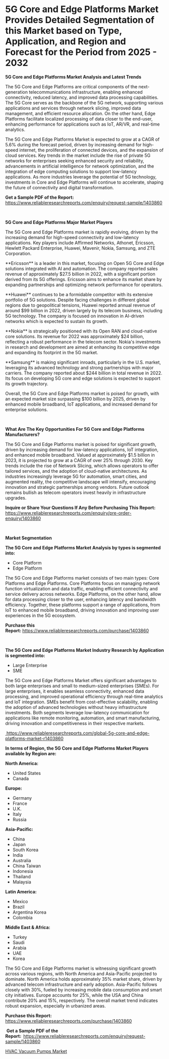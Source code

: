<p><h1>5G Core and Edge Platforms Market Provides Detailed Segmentation of this Market based on Type, Application, and Region and Forecast for the Period from 2025 - 2032</h1></p><p><strong>5G Core and Edge Platforms Market Analysis and Latest Trends</strong></p>
<p><p>The 5G Core and Edge Platforms are critical components of the next-generation telecommunications infrastructure, enabling enhanced connectivity, reduced latency, and improved data processing capabilities. The 5G Core serves as the backbone of the 5G network, supporting various applications and services through network slicing, improved data management, and efficient resource allocation. On the other hand, Edge Platforms facilitate localized processing of data closer to the end-user, enhancing performance for applications such as IoT, AR/VR, and real-time analytics.</p><p>The 5G Core and Edge Platforms Market is expected to grow at a CAGR of 5.6% during the forecast period, driven by increasing demand for high-speed internet, the proliferation of connected devices, and the expansion of cloud services. Key trends in the market include the rise of private 5G networks for enterprises seeking enhanced security and reliability, advancements in artificial intelligence for network optimization, and the integration of edge computing solutions to support low-latency applications. As more industries leverage the potential of 5G technology, investments in Core and Edge Platforms will continue to accelerate, shaping the future of connectivity and digital transformation.</p></p>
<p><strong>Get a Sample PDF of the Report:&nbsp;</strong> <a href="https://www.reliableresearchreports.com/enquiry/request-sample/1403860?utm_campaign=2954&utm_medium=2&utm_source=Github&utm_content=ia&utm_term=28032025&utm_id=5g-core-and-edge-platforms">https://www.reliableresearchreports.com/enquiry/request-sample/1403860</a></p>
<p>&nbsp;</p>
<p><strong>5G Core and Edge Platforms Major Market Players</strong></p>
<p><p>The 5G Core and Edge Platforms market is rapidly evolving, driven by the increasing demand for high-speed connectivity and low-latency applications. Key players include Affirmed Networks, Athonet, Ericsson, Hewlett Packard Enterprise, Huawei, Mavenir, Nokia, Samsung, and ZTE Corporation.</p><p>**Ericsson** is a leader in this market, focusing on Open 5G Core and Edge solutions integrated with AI and automation. The company reported sales revenue of approximately $27.5 billion in 2022, with a significant portion derived from its 5G offerings. Ericsson aims to enhance its market share by expanding partnerships and optimizing network performance for operators.</p><p>**Huawei** continues to be a formidable competitor with its extensive portfolio of 5G solutions. Despite facing challenges in different global regions due to geopolitical tensions, Huawei reported annual revenue of around $99 billion in 2022, driven largely by its telecom business, including 5G technology. The company is focused on innovation in AI-driven networks which is expected to sustain its growth.</p><p>**Nokia** is strategically positioned with its Open RAN and cloud-native core solutions. Its revenue for 2022 was approximately $24 billion, reflecting a robust performance in the telecom sector. Nokia's investments in research and development are aimed at enhancing its competitive edge and expanding its footprint in the 5G market.</p><p>**Samsung** is making significant inroads, particularly in the U.S. market, leveraging its advanced technology and strong partnerships with major carriers. The company reported about $244 billion in total revenue in 2022. Its focus on developing 5G core and edge solutions is expected to support its growth trajectory.</p><p>Overall, the 5G Core and Edge Platforms market is poised for growth, with an expected market size surpassing $100 billion by 2025, driven by enhanced mobile broadband, IoT applications, and increased demand for enterprise solutions.</p></p>
<p>&nbsp;</p>
<p><strong>What Are The Key Opportunities For 5G Core and Edge Platforms Manufacturers?</strong></p>
<p><p>The 5G Core and Edge Platforms market is poised for significant growth, driven by increasing demand for low-latency applications, IoT integration, and enhanced mobile broadband. Valued at approximately $1.5 billion in 2023, it is projected to grow at a CAGR of over 25% through 2030. Key trends include the rise of Network Slicing, which allows operators to offer tailored services, and the adoption of cloud-native architectures. As industries increasingly leverage 5G for automation, smart cities, and augmented reality, the competitive landscape will intensify, encouraging innovation and strategic partnerships among vendors. Future outlook remains bullish as telecom operators invest heavily in infrastructure upgrades.</p></p>
<p><strong>Inquire or Share Your Questions If Any Before Purchasing This Report:</strong> <a href="https://www.reliableresearchreports.com/enquiry/pre-order-enquiry/1403860?utm_campaign=2954&utm_medium=2&utm_source=Github&utm_content=ia&utm_term=28032025&utm_id=5g-core-and-edge-platforms">https://www.reliableresearchreports.com/enquiry/pre-order-enquiry/1403860</a></p>
<p>&nbsp;</p>
<p><strong>Market Segmentation</strong></p>
<p><strong>The 5G Core and Edge Platforms Market Analysis by types is segmented into:</strong></p>
<p><ul><li>Core Platform</li><li>Edge Platform</li></ul></p>
<p><p>The 5G Core and Edge Platforms market consists of two main types: Core Platforms and Edge Platforms. Core Platforms focus on managing network function virtualization and data traffic, enabling efficient connectivity and service delivery across networks. Edge Platforms, on the other hand, allow for data processing closer to the user, enhancing latency and bandwidth efficiency. Together, these platforms support a range of applications, from IoT to enhanced mobile broadband, driving innovation and improving user experiences in the 5G ecosystem.</p></p>
<p><strong>Purchase this Report:&nbsp;</strong><a href="https://www.reliableresearchreports.com/purchase/1403860?utm_campaign=2954&utm_medium=2&utm_source=Github&utm_content=ia&utm_term=28032025&utm_id=5g-core-and-edge-platforms">https://www.reliableresearchreports.com/purchase/1403860</a></p>
<p>&nbsp;</p>
<p><strong>The 5G Core and Edge Platforms Market Industry Research by Application is segmented into:</strong></p>
<p><ul><li>Large Enterprise</li><li>SME</li></ul></p>
<p><p>The 5G Core and Edge Platforms Market offers significant advantages to both large enterprises and small to medium-sized enterprises (SMEs). For large enterprises, it enables seamless connectivity, enhanced data processing, and improved operational efficiency through real-time analytics and IoT integration. SMEs benefit from cost-effective scalability, enabling the adoption of advanced technologies without heavy infrastructure investments. Both segments leverage low-latency communication for applications like remote monitoring, automation, and smart manufacturing, driving innovation and competitiveness in their respective markets.</p></p>
<p><a href="https://www.reliableresearchreports.com/global-5g-core-and-edge-platforms-market-r1403860?utm_campaign=2954&utm_medium=2&utm_source=Github&utm_content=ia&utm_term=28032025&utm_id=5g-core-and-edge-platforms">&nbsp;https://www.reliableresearchreports.com/global-5g-core-and-edge-platforms-market-r1403860</a></p>
<p><strong>In terms of Region, the 5G Core and Edge Platforms Market Players available by Region are:</strong></p>
<p>
    <p> <strong> North America: </strong>
        <ul>
            <li>United States</li>
            <li>Canada</li>
        </ul>
        </p> 
    <p> <strong> Europe: </strong>
        <ul>
            <li>Germany</li>
            <li>France</li>
            <li>U.K.</li>
            <li>Italy</li>
            <li>Russia</li>
        </ul>
        </p> 
    <p> <strong> Asia-Pacific: </strong>
        <ul>
            <li>China</li>
            <li>Japan</li>
            <li>South Korea</li>
            <li>India</li>
            <li>Australia</li>
            <li>China Taiwan</li>
            <li>Indonesia</li>
            <li>Thailand</li>
            <li>Malaysia</li>
        </ul>
        </p> 
    <p> <strong> Latin America: </strong>
        <ul>
            <li>Mexico</li>
            <li>Brazil</li>
            <li>Argentina Korea</li>
            <li>Colombia</li>
        </ul>
        </p> 
    <p> <strong> Middle East & Africa: </strong>
        <ul>
            <li>Turkey</li>
            <li>Saudi</li>
            <li>Arabia</li>
            <li>UAE</li>
            <li>Korea</li>
        </ul>
    </p>
    </p>
<p><p>The 5G Core and Edge Platforms market is witnessing significant growth across various regions, with North America and Asia-Pacific projected to dominate. North America holds approximately 35% market share, driven by advanced telecom infrastructure and early adoption. Asia-Pacific follows closely with 30%, fueled by increasing mobile data consumption and smart city initiatives. Europe accounts for 25%, while the USA and China contribute 20% and 15%, respectively. The overall market trend indicates robust expansion, especially in urbanized areas.</p></p>
<p><strong>Purchase this Report: </strong><a href="https://www.reliableresearchreports.com/purchase/1403860?utm_campaign=2954&utm_medium=2&utm_source=Github&utm_content=ia&utm_term=28032025&utm_id=5g-core-and-edge-platforms">https://www.reliableresearchreports.com/purchase/1403860</a></p>
<p>&nbsp;<strong>Get a Sample PDF of the Report:&nbsp;&nbsp;</strong><a href="https://www.reliableresearchreports.com/enquiry/request-sample/1403860?utm_campaign=2954&utm_medium=2&utm_source=Github&utm_content=ia&utm_term=28032025&utm_id=5g-core-and-edge-platforms">https://www.reliableresearchreports.com/enquiry/request-sample/1403860</a></p>
<p><strong></strong></p>
<p><p><a href="https://github.com/berbelsagwan/Market-Research-Report-List-1/blob/main/hvac-vacuum-pumps-market.md?utm_campaign=2954&utm_medium=2&utm_source=Github&utm_content=ia&utm_term=28032025&utm_id=5g-core-and-edge-platforms">HVAC Vacuum Pumps Market</a></p></p>